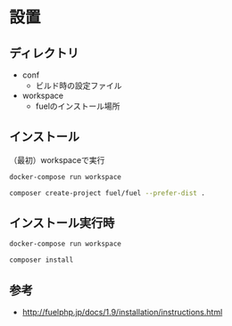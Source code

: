# 設置

## ディレクトリ

- conf
  - ビルド時の設定ファイル
- workspace
  - fuelのインストール場所

## インストール
（最初）workspaceで実行

```bash
docker-compose run workspace
```

```bash
composer create-project fuel/fuel --prefer-dist .
```

## インストール実行時

```bash
docker-compose run workspace
```

```bash
composer install
```

## 参考
- http://fuelphp.jp/docs/1.9/installation/instructions.html
